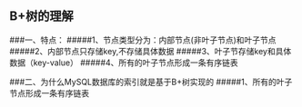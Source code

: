 ## B+树的理解
###一、特点：
#####1、节点类型分为：内部节点(非叶子节点)和叶子节点
#####2、内部节点只存储key,不存储具体数据
#####3、叶子节存储key和具体数据（key-value）
#####4、所有的叶子节点形成一条有序链表

###二、为什么MySQL数据库的索引就是基于B+树实现的
#####1、所有的叶子节点形成一条有序链表
   